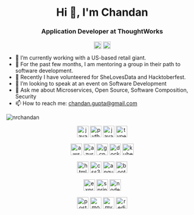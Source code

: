 <h1 align="center">Hi 👋, I'm Chandan</h1>
<h3 align="center">Application Developer at ThoughtWorks</h3>

<p align="center">
<a href="https://linkedin.com/in/nrchandan" target="blank"><img align="center" src="https://cdn.jsdelivr.net/npm/simple-icons@3.0.1/icons/linkedin.svg" alt="nrchandan" height="20" width="20" /></a>
<a href="https://medium.com/@nrchandan" target="blank"><img align="center" src="https://cdn.jsdelivr.net/npm/simple-icons@3.0.1/icons/medium.svg" alt="@nrchandan" height="20" width="20" /></a>
</p>

- 🔭 I’m currently working with a US-based retail giant.
- 🌱 For the past few months, I am mentoring a group in their path to software development.
- 👯 Recently I have volunteered for SheLovesData and Hacktoberfest.
- 🤔 I’m looking to speak at an event on Software Development
- 💬 Ask me about Microservices, Open Source, Software Composition, Security
- 📫 How to reach me: chandan.gupta@gmail.com


<p><img align="center" src="https://github-readme-stats.vercel.app/api?username=nrchandan&show_icons=true" alt="nrchandan" /></p>

<!-- Languages -->
<p align="center">
<img src="https://devicons.github.io/devicon/devicon.git/icons/java/java-original-wordmark.svg" alt="java" width="30" height="30"/>
<img src="https://devicons.github.io/devicon/devicon.git/icons/python/python-original.svg" alt="python" width="30" height="30"/>
<img src="https://devicons.github.io/devicon/devicon.git/icons/javascript/javascript-original.svg" alt="javascript" width="30" height="30"/>
<img src="https://devicons.github.io/devicon/devicon.git/icons/typescript/typescript-original.svg" alt="typescript" width="30" height="30"/>
</p>
<!-- Cloud -->
<p align="center">
<img src="https://devicons.github.io/devicon/devicon.git/icons/amazonwebservices/amazonwebservices-original-wordmark.svg" alt="aws" width="30" height="30"/>
<img src="https://www.vectorlogo.zone/logos/microsoft_azure/microsoft_azure-icon.svg" alt="azure" width="30" height="30"/>
<img src="https://www.vectorlogo.zone/logos/google_cloud/google_cloud-icon.svg" alt="gcp" width="30" height="30"/>
<img src="https://devicons.github.io/devicon/devicon.git/icons/docker/docker-original-wordmark.svg" alt="docker" width="30" height="30"/>
<img src="https://www.vectorlogo.zone/logos/kubernetes/kubernetes-icon.svg" alt="kubernetes" width="30" height="30"/>
</p>
<!-- Frontend -->
<p align="center">
<img src="https://devicons.github.io/devicon/devicon.git/icons/html5/html5-original-wordmark.svg" alt="html5" width="30" height="30"/>
<img src="https://devicons.github.io/devicon/devicon.git/icons/css3/css3-original-wordmark.svg" alt="css3" width="30" height="30"/>
<img src="https://devicons.github.io/devicon/devicon.git/icons/angularjs/angularjs-original.svg" alt="angularjs" width="30" height="30"/>
<img src="https://devicons.github.io/devicon/devicon.git/icons/bootstrap/bootstrap-plain.svg" alt="bootstrap" width="30" height="30"/>
</p>
<!-- Frameworks -->
<p align="center">
<img src="https://devicons.github.io/devicon/devicon.git/icons/express/express-original-wordmark.svg" alt="express" width="30" height="30"/>
<img src="https://www.vectorlogo.zone/logos/springio/springio-icon.svg" alt="spring" width="30" height="30"/>
<img src="https://devicons.github.io/devicon/devicon.git/icons/nodejs/nodejs-original-wordmark.svg" alt="nodejs" width="30" height="30"/>
</p>
<p align="center">
<!-- Data store -->
<img src="https://devicons.github.io/devicon/devicon.git/icons/postgresql/postgresql-original-wordmark.svg" alt="postgresql" width="30" height="30"/>
<img src="https://devicons.github.io/devicon/devicon.git/icons/mongodb/mongodb-original-wordmark.svg" alt="mongodb" width="30" height="30"/>
<img src="https://devicons.github.io/devicon/devicon.git/icons/mysql/mysql-original-wordmark.svg" alt="mysql" width="30" height="30"/>
<img src="https://devicons.github.io/devicon/devicon.git/icons/redis/redis-original-wordmark.svg" alt="redis" width="30" height="30"/>
